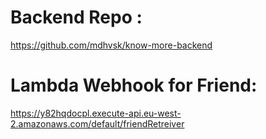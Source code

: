 # Backend Repo :
https://github.com/mdhvsk/know-more-backend

# Lambda Webhook for Friend:
https://y82hqdocpl.execute-api.eu-west-2.amazonaws.com/default/friendRetreiver





